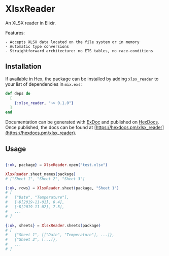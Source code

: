 # XlsxReader

An XLSX reader in Elixir.

Features:

    - Accepts XLSX data located on the file system or in memory
    - Automatic type conversions
    - Straightforward architecture: no ETS tables, no race-conditions

## Installation

If [available in Hex](https://hex.pm/docs/publish), the package can be installed
by adding `xlsx_reader` to your list of dependencies in `mix.exs`:

```elixir
def deps do
  [
    {:xlsx_reader, "~> 0.1.0"}
  ]
end
```

Documentation can be generated with [ExDoc](https://github.com/elixir-lang/ex_doc)
and published on [HexDocs](https://hexdocs.pm). Once published, the docs can
be found at [https://hexdocs.pm/xlsx_reader](https://hexdocs.pm/xlsx_reader).

## Usage

```elixir

{:ok, package} = XlsxReader.open("test.xlsx")

XlsxReader.sheet_names(package)
# ["Sheet 1", "Sheet 2", "Sheet 3"]

{:ok, rows} = XlsxReader.sheet(package, "Sheet 1")
# [
#   ["Date", "Temperature"], 
#   [~D[2019-11-01], 8.4], 
#   [~D[2019-11-02], 7.5], 
#   ...
# ]

{:ok, sheets} = XlsxReader.sheets(package)
# [
#   {"Sheet 1", [["Date", "Temperature"], ...]}, 
#   {"Sheet 2", [...]}, 
#   ...
# ]
```
